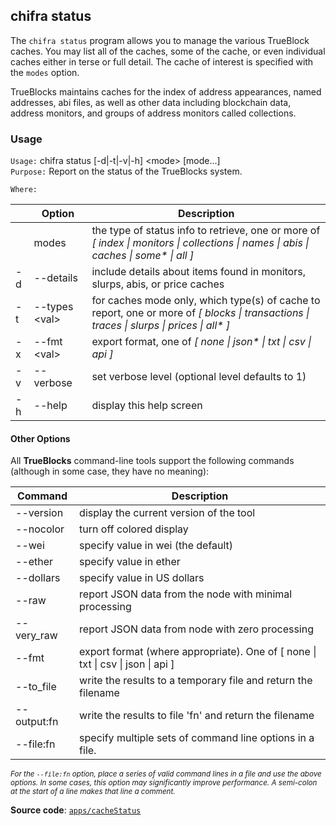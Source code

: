 ## chifra status

The `chifra status` program allows you to manage the various TrueBlock caches. You may list all of the caches, some of the cache, or even individual caches either in terse or full detail. The cache of interest is specified with the `modes` option.

TrueBlocks maintains caches for the index of address appearances, named addresses, abi files, as well as other data including blockchain data, address monitors, and groups of address monitors called collections.

### Usage

`Usage:`    chifra status [-d|-t|-v|-h] &lt;mode&gt; [mode...]  
`Purpose:`  Report on the status of the TrueBlocks system.

`Where:`  

|     | Option              | Description                                                                                                                                |
| --- | ------------------- | ------------------------------------------------------------------------------------------------------------------------------------------ |
|     | modes               | the type of status info to retrieve, one or more of *[ index \| monitors \| collections \| names \| abis \| caches \| some\* \| all ]*     |
| -d  | --details           | include details about items found in monitors, slurps, abis, or price caches                                                               |
| -t  | --types &lt;val&gt; | for caches mode only, which type(s) of cache to report, one or more of *[ blocks \| transactions \| traces \| slurps \| prices \| all\* ]* |
| -x  | --fmt &lt;val&gt;   | export format, one of *[ none \| json\* \| txt \| csv \| api ]*                                                                            |
| -v  | --verbose           | set verbose level (optional level defaults to 1)                                                                                           |
| -h  | --help              | display this help screen                                                                                                                   |

#### Other Options

All **TrueBlocks** command-line tools support the following commands (although in some case, they have no meaning):

| Command     | Description                                                                                     |
| ----------- | ----------------------------------------------------------------------------------------------- |
| --version   | display the current version of the tool                                                         |
| --nocolor   | turn off colored display                                                                        |
| --wei       | specify value in wei (the default)                                                              |
| --ether     | specify value in ether                                                                          |
| --dollars   | specify value in US dollars                                                                     |
| --raw       | report JSON data from the node with minimal processing                                          |
| --very_raw  | report JSON data from node with zero processing                                                 |
| --fmt       | export format (where appropriate). One of [ none &#124; txt &#124; csv &#124; json &#124; api ] |
| --to_file   | write the results to a temporary file and return the filename                                   |
| --output:fn | write the results to file 'fn' and return the filename                                          |
| --file:fn   | specify multiple sets of command line options in a file.                                        |

<small>*For the `--file:fn` option, place a series of valid command lines in a file and use the above options. In some cases, this option may significantly improve performance. A semi-colon at the start of a line makes that line a comment.*</small>

**Source code**: [`apps/cacheStatus`](https://github.com/TrueBlocks/trueblocks-core/tree/master/src/apps/cacheStatus)


